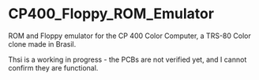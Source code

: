 # CP400_Floppy_ROM_Emulator
ROM and Floppy emulator for the CP 400 Color Computer, a TRS-80 Color clone made in Brasil.

Thsi is a working in progress - the PCBs are not verified yet, and I cannot confirm they are functional.
